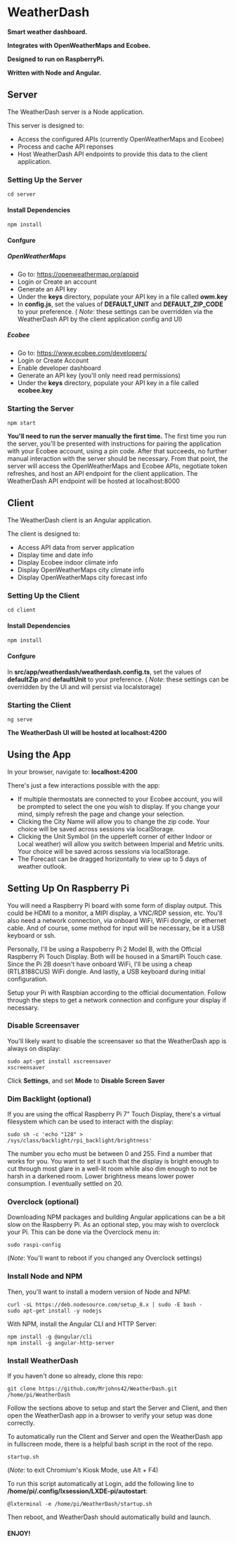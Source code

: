 # WeatherDash

**Smart weather dashboard.**

**Integrates with OpenWeatherMaps and Ecobee.**

**Designed to run on RaspberryPi.**

**Written with Node and Angular.**
 
 
## Server
The WeatherDash server is a Node application.

This server is designed to:

- Access the configured APIs (currently OpenWeatherMaps and Ecobee)
- Process and cache API reponses
- Host WeatherDash API endpoints to provide this data to the client application.
### Setting Up the Server
	cd server
#### Install Dependencies
	npm install
#### Confgure
##### OpenWeatherMaps
- Go to: https://openweathermap.org/appid
- Login or Create an account
- Generate an API key
- Under the **keys** directory, populate your API key in a file called **owm.key**
- In **config.js**, set the values of **DEFAULT_UNIT** and **DEFAULT_ZIP_CODE** to your preference. 
( *Note*: these settings can be overridden via the WeatherDash API by the client application config and UI)
##### Ecobee
- Go to: https://www.ecobee.com/developers/
- Login or Create Account
- Enable developer dashboard
- Generate an API key (you'll only need read permissions)
- Under the **keys** directory, populate your API key in a file called **ecobee.key**
### Starting the Server
	npm start
**You'll need to run the server manually the first time.**
The first time you run the server, you'll be presented with instructions for pairing the application with your Ecobee account, using a pin code.
After that succeeds, no further manual interaction with the server should be necessary.
From that point, the server will access the OpenWeatherMaps and Ecobee APIs, negotiate token refreshes, and host an API endpoint for the client application.
The WeatherDash API endpoint will be hosted at localhost:8000

## Client
The WeatherDash client is an Angular application.

The client is designed to:

- Access API data from server application
- Display time and date info
- Display Ecobee indoor climate info
- Display OpenWeatherMaps city climate info
- Display OpenWeatherMaps city forecast info
### Setting Up the Client
	cd client
#### Install Dependencies
	npm install
#### Confgure
 In **src/app/weatherdash/weatherdash.config.ts**, set the values of **defaultZip** and **defaultUnit** to your preference. 
 ( *Note*: these settings can be overridden by the UI and will persist via localstorage)
### Starting the Client
	ng serve
**The WeatherDash UI will be hosted at localhost:4200**


## Using the App
In your browser, navigate to: **localhost:4200**

There's just a few interactions possible with the app:

- If multiple thermostats are connected to your Ecobee account, you will be prompted to select the one you wish to display.  If you change your mind, simply refresh the page and change your selection.
- Clicking the City Name will allow you to change the zip code.  Your choice will be saved across sessions via localStorage.
- Clicking the Unit Symbol (in the upperleft corner of either Indoor or Local weather) will allow you switch between Imperial and Metric units.  Your choice will be saved across sessions via localStorage.
- The Forecast can be dragged horizontally to view up to 5 days of weather outlook.


## Setting Up On Raspberry Pi
You will need a Raspberry Pi board with some form of display output.  This could be HDMI to a monitor, a MIPI display, a VNC/RDP session, etc.  You'll also need a network connection, via onboard WiFi, WiFi dongle, or ethernet cable.  And of course, some method for input will be necessary, be it a USB keyboard or ssh.

Personally, I'll be using a Raspoberry Pi 2 Model B, with the Official Raspberry Pi Touch Display.  Both will be housed in a SmartiPi Touch case.  Since the Pi 2B doesn't have onboard WiFi, I'll be using a cheap (RTL8188CUS) WiFi dongle.  And lastly, a USB keyboard during initial configuration.

Setup your Pi with Raspbian according to the official documentation.  Follow through the steps to get a network connection and configure your display if necessary.

### Disable Screensaver
You'll likely want to disable the screensaver so that the WeatherDash app is always on display:
	
	sudo apt-get install xscreensaver
	xscreensaver

Click **Settings**, and set **Mode** to **Disable Screen Saver**

### Dim Backlight (optional)
If you are using the offical Raspberry Pi 7" Touch Display, there's a virtual filesystem which can be used to interact with the display:

	sudo sh -c 'echo "128" > /sys/class/backlight/rpi_backlight/brightness'
	
The number you echo must be between 0 and 255.  Find a number that works for you.  You want to set it such that the display is bright enough to cut through most glare in a well-lit room while also dim enough to not be harsh in a darkened room.  Lower brightness means lower power consumption. I eventually settled on 20.

### Overclock (optional)
Downloading NPM packages and building Angular applications can be a bit slow on the Raspberry Pi.  As an optional step, you may wish to overclock your Pi.  This can be done via the Overclock menu in:

	sudo raspi-config
	
(*Note*: You'll want to reboot if you changed any Overclock settings)
	
### Install Node and NPM
Then, you'll want to install a modern version of Node and NPM:

	curl -sL https://deb.nodesource.com/setup_8.x | sudo -E bash -
	sudo apt-get install -y nodejs
	

With NPM, install the Angular CLI and HTTP Server:

	npm install -g @angular/cli
	npm install -g angular-http-server
	
### Install WeatherDash
If you haven't done so already, clone this repo:

	git clone https://github.com/Mrjohns42/WeatherDash.git /home/pi/WeatherDash
	
Follow the sections above to setup and start the Server and Client, and then open the WeatherDash app in a browser to verify your setup was done correctly. 

To automatically run the Client and Server and open the WeatherDash app in fullscreen mode, there is a helpful bash script in the root of the repo.

	startup.sh
	
(*Note*: to exit Chromium's Kiosk Mode, use Alt + F4)
	
To run this script automatically at Login, add the following line to **/home/pi/.config/lxsession/LXDE-pi/autostart**:
	
	@lxterminal -e /home/pi/WeatherDash/startup.sh
	
Then reboot, and WeatherDash should automatically build and launch.
	
#### ENJOY!
	

	
	
	
	
